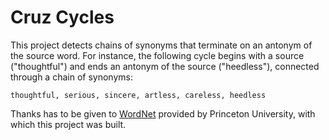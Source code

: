 # Cruz Cycles

This project detects chains of synonyms that terminate on an antonym of the source word. For instance, the following cycle begins with a source ("thoughtful") and ends an antonym of the source ("heedless"), connected through a chain of synonyms:

```
thoughtful, serious, sincere, artless, careless, heedless
```

Thanks has to be given to [WordNet](https://wordnet.princeton.edu/) provided by Princeton University, with which this project was built.